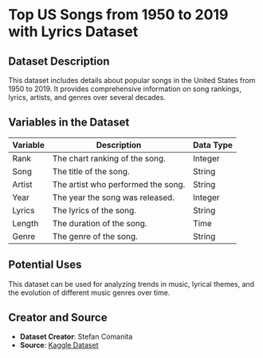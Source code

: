 # Top US Songs from 1950 to 2019 with Lyrics Dataset

## Dataset Description

This dataset includes details about popular songs in the United States from 1950 to 2019. It provides comprehensive information on song rankings, lyrics, artists, and genres over several decades.

## Variables in the Dataset

| Variable | Description                              | Data Type   |
|----------|------------------------------------------|-------------|
| Rank     | The chart ranking of the song.           | Integer     |
| Song     | The title of the song.                   | String      |
| Artist   | The artist who performed the song.       | String      |
| Year     | The year the song was released.          | Integer     |
| Lyrics   | The lyrics of the song.                  | String      |
| Length   | The duration of the song.                | Time        |
| Genre    | The genre of the song.                   | String      |

## Potential Uses

This dataset can be used for analyzing trends in music, lyrical themes, and the evolution of different music genres over time.

## Creator and Source

- **Dataset Creator**: Stefan Comanita
- **Source**: [Kaggle Dataset](https://www.kaggle.com/datasets/stefancomanita/top-us-songs-from-1950-to-2019-w-lyrics)
